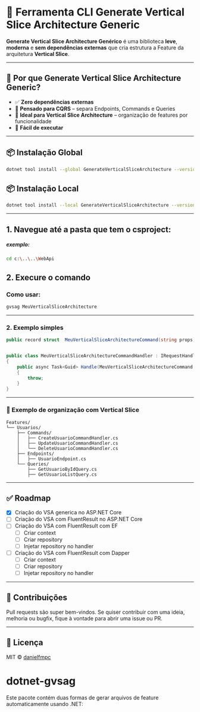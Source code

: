 # 🧠 Ferramenta CLI Generate Vertical Slice Architecture Generic

**Generate Vertical Slice Architecture Genérico** é uma biblioteca **leve**, **moderna** e **sem dependências externas** que cria estrutura a Feature da arquitetura **Vertical Slice**.

---

## 🚀 Por que Generate Vertical Slice Architecture Generic?

- ✅ **Zero dependências externas**
- 🧱 **Pensado para CQRS** – separa Endpoints, Commands e Queries
- 🧩 **Ideal para Vertical Slice Architecture** – organização de features por funcionalidade
- 🧰 **Fácil de executar**

---

## 📦 Instalação Global

```bash
dotnet tool install --global GenerateVerticalSliceArchitecture --version 1.0.0
```

## 📦 Instalação Local

```bash
dotnet tool install --local GenerateVerticalSliceArchitecture --version 1.0.0
```

---

## 1. Navegue até a pasta que tem o csproject:

##### exemplo:
```bash
cd c:\..\..\WebApi
```

## 2. Execure o comando

### Como usar:

```bash
gvsag MeuVerticalSliceArchitecture
```


---

### 2. **Exemplo simples**

```csharp
public record struct  MeuVerticalSliceArchitectureCommand(string props) : IRequest<Guid>;


public class MeuVerticalSliceArchitectureCommandHandler : IRequestHandler<MeuVerticalSliceArchitectureCommand, Guid>
{
    public async Task<Guid> Handle(MeuVerticalSliceArchitectureCommand request, CancellationToken cancellationToken = default)
    {
        throw;
    }
}
```

---

### 📁 Exemplo de organização com Vertical Slice

```
Features/
└── Usuarios/
    ├── Commands/
    │   ├── CreateUsuarioCommandHandler.cs
    │   ├── UpdateUsuarioCommandHandler.cs
    │   └── DeleteUsuarioCommandHandler.cs
    ├── Endpoints/
    │   ├── UsuarioEndpoint.cs
    └── Queries/
        ├── GetUsuarioByIdQuery.cs
        ├── GetUsuarioListQuery.cs
```

---


## ✅ Roadmap

- [x] Criação do VSA generica no ASP.NET Core
- [ ] Criação do VSA com FluentResult no ASP.NET Core
- [ ] Criação do VSA com FluentResult com EF
  - [ ] Criar context
  - [ ] Criar repository
  - [ ] Injetar repository no handler
- [ ] Criação do VSA com FluentResult com Dapper
    - [ ] Criar context
    - [ ] Criar repository
    - [ ] Injetar repository no handler
---

## 🤝 Contribuições

Pull requests são super bem-vindos. Se quiser contribuir com uma ideia, melhoria ou bugfix, fique à vontade para abrir uma issue ou PR.

---

## 📄 Licença

MIT © [danielfmpc](https://github.com/danielfmpc)
# dotnet-gvsag

Este pacote contém duas formas de gerar arquivos de feature automaticamente usando .NET: